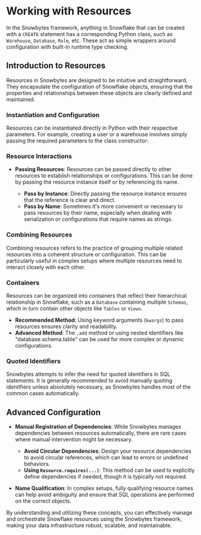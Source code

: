 # Working with Resources

In the Snowbytes framework, anything in Snowflake that can be created with a `CREATE` statement has a corresponding Python class, such as `Warehouse`, `Database`, `Role`, etc. These act as simple wrappers around configuration with built-in runtime type checking.

## Introduction to Resources

Resources in Snowbytes are designed to be intuitive and straightforward. They encapsulate the configuration of Snowflake objects, ensuring that the properties and relationships between these objects are clearly defined and maintained.

### Instantiation and Configuration

Resources can be instantiated directly in Python with their respective parameters. For example, creating a user or a warehouse involves simply passing the required parameters to the class constructor:


### Resource Interactions

- **Passing Resources**: Resources can be passed directly to other resources to establish relationships or configurations. This can be done by passing the resource instance itself or by referencing its name.

    - **Pass by Instance**: Directly passing the resource instance ensures that the reference is clear and direct.
    - **Pass by Name**: Sometimes it's more convenient or necessary to pass resources by their name, especially when dealing with serialization or configurations that require names as strings.

### Combining Resources

Combining resources refers to the practice of grouping multiple related resources into a coherent structure or configuration. This can be particularly useful in complex setups where multiple resources need to interact closely with each other.

### Containers

Resources can be organized into containers that reflect their hierarchical relationship in Snowflake, such as a `Database` containing multiple `Schemas`, which in turn contain other objects like `Tables` or `Views`.

- **Recommended Method**: Using keyword arguments (`kwargs`) to pass resources ensures clarity and readability.
- **Advanced Method**: The `.add` method or using nested identifiers like "database.schema.table" can be used for more complex or dynamic configurations.

### Quoted Identifiers

Snowbytes attempts to infer the need for quoted identifiers in SQL statements. It is generally recommended to avoid manually quoting identifiers unless absolutely necessary, as Snowbytes handles most of the common cases automatically.

## Advanced Configuration

- **Manual Registration of Dependencies**: While Snowbytes manages dependencies between resources automatically, there are rare cases where manual intervention might be necessary.
    - **Avoid Circular Dependencies**: Design your resource dependencies to avoid circular references, which can lead to errors or undefined behaviors.
    - **Using `Resource.requires(...)`**: This method can be used to explicitly define dependencies if needed, though it is typically not required.

- **Name Qualification**: In complex setups, fully qualifying resource names can help avoid ambiguity and ensure that SQL operations are performed on the correct objects.

By understanding and utilizing these concepts, you can effectively manage and orchestrate Snowflake resources using the Snowbytes framework, making your data infrastructure robust, scalable, and maintainable.
